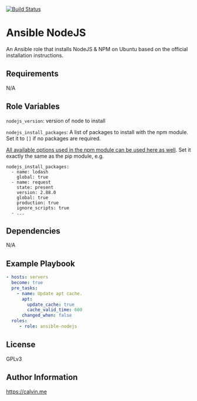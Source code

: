 [![Build Status](https://travis-ci.com/calvinbui/ansible-nodejs.svg?branch=master)](https://travis-ci.com/calvinbui/ansible-nodejs)

# Ansible NodeJS

An Ansible role that installs NodeJS & NPM on Ubuntu based on the official installation instructions.

##  Requirements

N/A

## Role Variables

`nodejs_version`: version of node to install

`nodejs_install_packages`: A list of packages to install with the npm module. Set it to `[]` if no packages are required.

[All available options used in the npm module can be used here as well](https://docs.ansible.com/ansible/2.7/modules/npm_module.html). Set it exactly the same as the pip module, e.g.

```
nodejs_install_packages:
  - name: lodash
    global: true
  - name: request
    state: present
    version: 2.88.0
    global: true
    production: true
    ignore_scripts: true
  - ...
```

## Dependencies

N/A

## Example Playbook

```yaml
- hosts: servers
  become: true
  pre_tasks:
    - name: Update apt cache.
      apt:
        update_cache: true
        cache_valid_time: 600
      changed_when: false
  roles:
     - role: ansible-nodejs
```

## License

GPLv3

## Author Information

https://calvin.me
